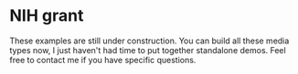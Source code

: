 # NIH grant

These examples are still under construction. You can build all these media types now, I just haven't had time to put together standalone demos. Feel free to contact me if you have specific questions. 
